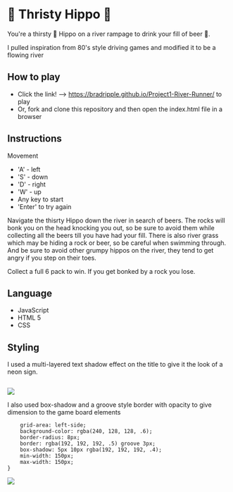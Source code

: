# 🦛 Thristy Hippo 🦛

You're a thirsty 🦛 Hippo on a river rampage to drink your fill of beer 🍺.

I pulled inspiration from 80's style driving games and modified it to be a flowing river

## How to play

* Click the link! --> https://bradripple.github.io/Project1-River-Runner/ to play
* Or, fork and clone this repository and then open the index.html file in a browser

## Instructions
Movement
* 'A' - left
* 'S' - down
* 'D' - right
* 'W' - up
* Any key to start
* 'Enter' to try again


Navigate the thisrty Hippo down the river in search of beers. The rocks will bonk you on the head knocking you out, so be sure to avoid them while collecting all the beers till you have had your fill. There is also river grass which may be hiding a rock or beer, so be careful when swimming through. And be sure to avoid other grumpy hippos on the river, they tend to get angry if you step on their toes.

Collect a full 6 pack to win. If you get bonked by a rock you lose.

## Language
* JavaScript
* HTML 5
* CSS
## Styling
I used a multi-layered text shadow effect on the title to give it the look of a neon sign.


```text-shadow: 0 0 7px #fff, 0 0 10px #0fa, 0 0 21px #0fa, 0 0 42px #0fa, 0 0 82px #0fa, 0 0 92px #0fa, 0 0 102px #0fa, 0 0 151px #0fa;
```

![](https://i.ibb.co/FKZjzzW/title-screen-shot.png)


I also used box-shadow and a groove style border with opacity to give dimension to the game board elements

```#left-side {
    grid-area: left-side;
    background-color: rgba(240, 128, 128, .6);
    border-radius: 8px;
    border: rgba(192, 192, 192, .5) groove 3px;
    box-shadow: 5px 10px rgba(192, 192, 192, .4);
    min-width: 150px;
    max-width: 150px;
}
```

![](https://i.ibb.co/q5dDmYM/Thisrtyhippo.png)

